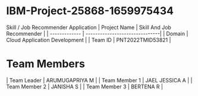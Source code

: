 # IBM-Project-25868-1659975434
Skill / Job Recommender Application
|  Project Name |    Skill And Job Recommender   |
| ------------- | -------------------------------|
| Domain        |  Cloud Application Development |
| Team ID       |  PNT2022TMID53821              |
# Team Members 
|  Team Leader    |	 ARUMUGAPRIYA M     |
|  Team Member 1  |  JAEL JESSICA A     |
|  Team Member 2	|  JANISHA S          |
|  Team Member 3	|  BERTENA R          |
